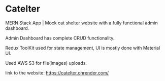 # Catelter
MERN Stack App | Mock cat shelter website with a fully functional admin dashboard.

Admin Dashboard has complete CRUD functionality.

Redux ToolKit used for state management, UI is mostly done with Material UI.

Used AWS S3 for file(images) uploads.

link to the website: https://catelter.onrender.com/
